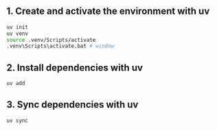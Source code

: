 ## 1. Create and activate the environment with uv
```bash
uv init
uv venv
source .venv/Scripts/activate
.venv\Scripts\activate.bat # window
```

## 2. Install dependencies with uv
```bash
uv add
```

## 3. Sync dependencies with uv
```bash
uv sync
```